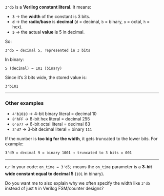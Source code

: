 `3'd5` is a **Verilog constant literal**. It means:

* **`3`** → the **width** of the constant is 3 bits.
* **`d`** → the **radix/base** is **decimal** (`d` = decimal, `b` = binary, `o` = octal, `h` = hex).
* **`5`** → the actual **value** is 5 in decimal.

So:

```
3'd5 = decimal 5, represented in 3 bits
```

In binary:

```
5 (decimal) = 101 (binary)
```

Since it’s 3 bits wide, the stored value is:

```
3'b101
```

---

### Other examples

* `4'b1010` → 4-bit binary literal = decimal 10
* `8'hFF`   → 8-bit hex literal = decimal 255
* `6'o77`   → 6-bit octal literal = decimal 63
* `3'd7`    → 3-bit decimal literal = binary `111`

If the number is **too big for the width**, it gets truncated to the lower bits. For example:

```
3'd9 = decimal 9 = binary 1001 → truncated to 3 bits = 001
```

---

👉 In your code:
`on_time = 3'd5;` means the `on_time` parameter is a **3-bit wide constant equal to decimal 5** (`101` in binary).

Do you want me to also explain why we often specify the width like `3'd5` instead of just `5` in Verilog FSM/counter designs?
